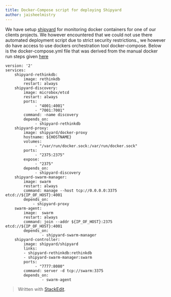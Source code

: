 ```yaml
---
title: Docker-Compose script for deploying Shipyard
author: jaisheelmistry
---
```


We have setup [shipyard](https://shipyard-project.com/) for monitoring docker containers for one of our clients projects. We however encountered that we could not use there automated deployment script due to strict security restrictions., we however do have access to use dockers orchestration tool docker-compose. Below is the docker-compose.yml file that was derived from the manual docker run steps given [here](https://shipyard-project.com/docs/deploy/manual/)  <!--more-->

    version: '2'
    services:
        shipyard-rethinkdb:
            image: rethinkdb
            restart: always
        shipyard-discovery:
            image: microbox/etcd
            restart: always
            ports:
                 - "4001:4001"
                 - "7001:7001"
            command: -name discovery
            depends_on:
                 - shipyard-rethinkdb
        shipyard-proxy:
            image: shipyard/docker-proxy
            hostname: ${HOSTNAME}
            volumes:
                 - "/var/run/docker.sock:/var/run/docker.sock"
            ports:
                 - "2375:2375"
            expose:
                 - "2375"
            depends_on:
                 - shipyard-discovery
        shipyard-swarm-manager:
            image: swarm
            restart: always
            command: manage --host tcp://0.0.0.0:3375 etcd://${IP_OF_HOST}:4001
            depends_on:
                - shipyard-proxy
        swarm-agent:
            image:  swarm
            restart: always
            command: join --addr ${IP_OF_HOST}:2375 etcd://${IP_OF_HOST}:4001
            depends_on:
                    - shipyard-swarm-manager
        shipyard-controller:
            image: shipyard/shipyard
            links:
            - shipyard-rethinkdb:rethinkdb
            - shipyard-swarm-manager:swarm
            ports:
                 - "7777:8080"
            command: server -d tcp://swarm:3375
            depends_on:
                    - swarm-agent

 

> Written with [StackEdit](https://stackedit.io/).